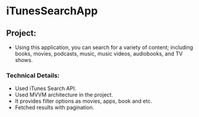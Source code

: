 # iTunesSearchApp

## Project: 

* Using this application, you can search for a variety of content; including books, movies, podcasts, music, music videos, audiobooks, and TV shows.

### Technical Details:

* Used iTunes Search API.
* Used MVVM architecture in the project.
* It provides filter options as movies, apps, book and etc.
* Fetched results with pagination.
